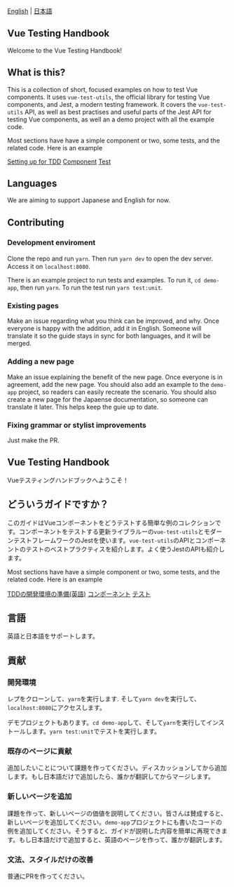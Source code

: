 [English](https://github.com/lmiller1990/vue-testing-handbook#vue-testing-handbook) | [日本語](https://github.com/lmiller1990/vue-testing-handbook#vue-testing-handbook-1)

## Vue Testing Handbook

Welcome to the Vue Testing Handbook!

## What is this?

This is a collection of short, focused examples on how to test Vue components. It uses `vue-test-utils`, the official library for testing Vue components, and Jest, a modern testing framework. It covers the `vue-test-utils` API, as well as best practises and useful parts of the Jest API for testing Vue components, as well an a demo project with all the example code.

Most sections have have a simple component or two, some tests, and the related code. Here is an example

[Setting up for TDD](https://github.com/lmiller1990/vue-testing-handbook/blob/master/docs/setting-up-for-tdd.md)
[Component](https://github.com/lmiller1990/vue-testing-handbook/blob/master/demo-app/src/components/Greeting.vue)
[Test](https://github.com/lmiller1990/vue-testing-handbook/blob/master/demo-app/tests/unit/Greeting.spec.js)

## Languages

We are aiming to support Japanese and English for now.

## Contributing 

### Development enviroment

Clone the repo and run `yarn`. Then run `yarn dev` to open the dev server.　Access it on `localhost:8080`.

There is an example project to run tests and examples. To run it, `cd demo-app`, then run `yarn`. To run the test run `yarn test:unit`.

### Existing pages

Make an issue regarding what you think can be improved, and why. Once everyone is happy with the addition, add it in English. Someone will translate it so the guide stays in sync for both languages, and it will be merged.

### Adding a new page

Make an issue explaining the benefit of the new page. Once everyone is in agreement, add the new page. You should also add an example to the `demo-app` project, so readers can easily recreate the scenario. You should also create a new page for the Japaense documentation, so someone can translate it later. This helps keep the guie up to date.

### Fixing grammar or stylist improvements

Just make the PR.

## Vue Testing Handbook

Vueテスティングハンドブックへようこそ！

## どういうガイドですか？

このガイドはVueコンポーネントをどうテストする簡単な例のコレクションです。コンポーネントをテストする更新ライブラルーの`vue-test-utils`とモダーンテストフレームワークのJestを使います。`vue-test-utils`のAPIとコンポーネントのテストのベストプラクティスを紹介します。よく使うJestのAPIも紹介します。

Most sections have have a simple component or two, some tests, and the related code. Here is an example

[TDDの開発環境の準備(英語)](https://github.com/lmiller1990/vue-testing-handbook/blob/master/docs/setting-up-for-tdd.md)
[コンポーネント](https://github.com/lmiller1990/vue-testing-handbook/blob/master/demo-app/src/components/Greeting.vue)
[テスト](https://github.com/lmiller1990/vue-testing-handbook/blob/master/demo-app/tests/unit/Greeting.spec.js)

## 言語

英語と日本語をサポートします。

## 貢献 

### 開発環境

レプをクローンして、`yarn`を実行します. そして`yarn dev`を実行して、`localhost:8080`にアクセスします。

デモプロジェクトもあります。`cd demo-app`して、そして`yarn`を実行してインストールします。`yarn test:unit`でテストを実行します。

### 既存のページに貢献

追加したいことについて課題を作ってください。ディスカッションしてから追加します。もし日本語だけで追加したら、誰かが翻訳してからマージします。

### 新しいページを追加

課題を作って、新しいページの価値を説明してください。皆さんは賛成すると、新しいページを追加してください。`demo-app`プロジェクトにも書いたコードの例を追加してください。そうすると、ガイドが説明した内容を簡単に再現できます。もし日本語だけで追加すると、英語のページを作って、誰かが翻訳します。

### 文法、スタイルだけの改善

普通にPRを作ってください。

